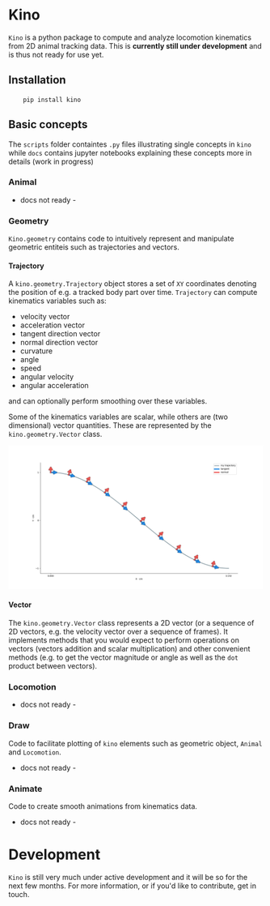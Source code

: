 # Kino

`Kino` is a python package to compute and analyze locomotion kinematics from 2D animal tracking data. This is **currently still under development** and is thus not ready for use yet.


## Installation
```
    pip install kino
```

## Basic concepts
The `scripts` folder containtes `.py` files illustrating single concepts in `kino` while `docs` contains jupyter notebooks explaining these concepts more in details (work in progress)

### Animal

- docs not ready -

### Geometry
`Kino.geometry` contains code to intuitively represent and manipulate geometric entiteis such as trajectories and vectors. 

#### Trajectory
A `kino.geometry.Trajectory` object stores a set of `XY` coordinates denoting the position of e.g. a tracked body part over time. `Trajectory` can compute kinematics variables such as:

- velocity vector
- acceleration vector
- tangent direction vector
- normal direction vector
- curvature
- angle
- speed
- angular velocity
- angular acceleration

and can optionally perform smoothing over these variables.

Some of the kinematics variables are scalar, while others are (two dimensional) vector quantities. These are represented by the `kino.geometry.Vector` class.

![docs/trajectory.png](docs/trajectory.png)

#### Vector
The `kino.geometry.Vector` class represents a 2D vector (or a sequence of 2D vectors, e.g. the velocity vector over a sequence of frames). It implements methods that you would expect to perform operations on vectors (vectors addition and scalar multiplication) and other convenient methods (e.g. to get the vector magnitude or angle as well as the `dot` product between vectors).

### Locomotion
- docs not ready -


### Draw
Code to facilitate plotting of `kino` elements such as geometric object, `Animal` and `Locomotion`.

- docs not ready -


### Animate
Code to create smooth animations from kinematics data.

- docs not ready -


# Development
`Kino` is still very much under active development and it will be so for the next few months. For more information, or if you'd like to contribute, get in touch.

